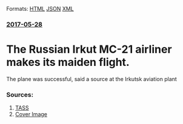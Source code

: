 
Formats: [HTML](/news/2017/05/28/the-russian-irkut-mc-21-airliner-makes-its-maiden-flight.html)  [JSON](/news/2017/05/28/the-russian-irkut-mc-21-airliner-makes-its-maiden-flight.json)  [XML](/news/2017/05/28/the-russian-irkut-mc-21-airliner-makes-its-maiden-flight.xml)  

### [2017-05-28](/news/2017/05/28/index.md)

# The Russian Irkut MC-21 airliner makes its maiden flight. 

The plane was successful, said a source at the Irkutsk aviation plant


### Sources:

1. [TASS](http://tass.com/economy/948052)
1. [Cover Image](https://phototass4.cdnvideo.ru/width/1200_4ce85301/tass/m2/en/uploads/i/20170528/1169415.jpg)

